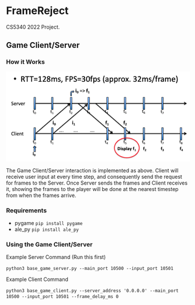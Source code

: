 # FrameReject
CS5340 2022 Project.

## Game Client/Server
### How it Works
![Game Loop](./imgs/game_loop.png)

The Game Client/Server interaction is implemented as above. Client will receive user input at every time step, and consequently send the request for frames to the Server. Once Server sends the frames and Client receives it, showing the frames to the player will be done at the nearest timestep from when the frames arrive.

### Requirements
- pygame `pip install pygame`
- ale_py `pip install ale_py`

### Using the Game Client/Server
Example Server Command (Run this first)
```
python3 base_game_server.py --main_port 10500 --input_port 10501
```

Example Client Command
```
python3 base_game_client.py --server_address '0.0.0.0' --main_port 10500 --input_port 10501 --frame_delay_ms 0
```
